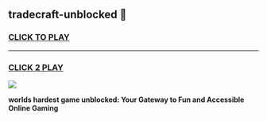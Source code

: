 
## tradecraft-unblocked 👋
<h3>
<a href="https://premium.freeplayer.one?title=tradecraft-unblocked&ref=14F">CLICK TO PLAY</a></h3>
<hr>

<h3>
<a href="https://premium.freeplayer.one?title=tradecraft-unblocked&ref=14F">CLICK 2 PLAY</a>
  
</h3>

<a href="https://premium.freeplayer.one?title=tradecraft-unblocked&ref=12F/"><img src="https://clearcache.store/games.png"></a>


**worlds hardest game unblocked: Your Gateway to Fun and Accessible Online Gaming**
